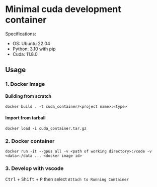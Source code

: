 # Minimal cuda development container

Specifications:

- OS: Ubuntu 22.04
- Python: 3.10 with pip
- Cuda: 11.8.0

## Usage

### 1. Docker Image

#### Building from scratch

```
docker build . -t cuda_container/<project name>:<type>
```

#### Import from tarball

```
docker load -i cuda_container.tar.gz
```

### 2. Docker container

```
docker run -it --gpus all -v <path of working directory>:/code -v <data>:/data ... <docker image id>
```

### 3. Develop with vscode

<kbd>Ctrl</kbd> + <kbd>Shift</kbd> + <kbd>P</kbd> then select `Attach to Running Container`
